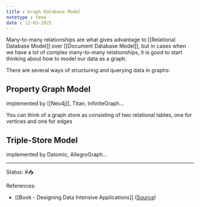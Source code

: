 ```yaml
---
title : Graph Database Model
notetype : feed
date : 12-03-2025
---
```


Many-to-many relationships are what gives advantage to [[Relational Database Model]] over [[Document Database Model]], but in cases when we have a lot of complex many-to-many relationships, it is good to start thinking about how to model our data as a graph.

There are several ways of structuring and querying data in graphs:

## Property Graph Model

implemented by [[Neo4j]], Titan, InfiniteGraph...

You can think of a graph store as consisting of two relational tables, one for vertices and one for edges

## Triple-Store Model

implemented by Datomic, AllegroGraph...

-----

Status: #📥

References:
- [[Book - Designing Data Intensive Applications]] ([Source](https://www.amazon.com/Designing-Data-Intensive-Applications-Reliable-Maintainable/dp/1449373321))

